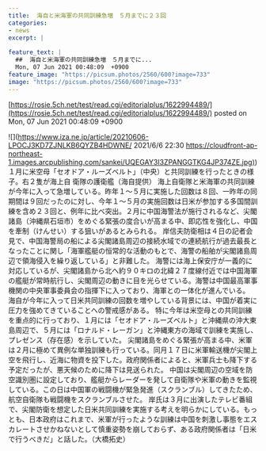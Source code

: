 ```yaml
---
title:  海自と米海軍の共同訓練急増　５月までに２３回  
categories:
- news
excerpt: |
  
feature_text: |
  ##  海自と米海軍の共同訓練急増　５月までに...
  Mon, 07 Jun 2021 00:48:09  +0900
feature_image: "https://picsum.photos/2560/600?image=733"
image: "https://picsum.photos/2560/600?image=733"
---
```


[https://rosie.5ch.net/test/read.cgi/editorialplus/1622994489/](https://rosie.5ch.net/test/read.cgi/editorialplus/1622994489/)
posted on Mon, 07 Jun 2021 00:48:09  +0900

<!--more-->

![](https://www.iza.ne.jp/article/20210606-LPOCJ3KD7ZJNLKB6QYZB4HDWNE/ 2021/6/6 22:30 [https://cloudfront-ap-northeast-1.images.arcpublishing.com/sankei/UQEGAY3I3ZPANGGTKG4JP374ZE.jpg)](https://cloudfront-ap-northeast-1.images.arcpublishing.com/sankei/UQEGAY3I3ZPANGGTKG4JP374ZE.jpg)) １月に米空母「セオドア・ルーズベルト」（中央）と共同訓練を行ったときの様子。右２隻が海上自 衛隊の護衛艦（海自提供） 海上自衛隊と米海軍の共同訓練が今年に入って急増している。昨年１〜５月に実施した回数は８回、一昨年の同期間は９回だったのに対し、今年１〜５月の実施回数は日米が参加する多国間訓練を含め２３回と、例年に比べ突出。２月に中国海警法が施行されるなど、尖閣諸島（沖縄県石垣市）をめぐる緊張の度合いが高まる中、即応性を強化し、中国を牽制（けんせい）する狙いがあるとみられる。 岸信夫防衛相は４日の記者会見で、中国海警局の船による尖閣諸島周辺の接続水域での連続航行が過去最長となったことに関し「海軍艦艇の恒常的な活動のもとで、海警の船舶が尖閣諸島周辺で領海侵入を繰り返している」と非難した。 海警には海上保安庁が一義的に対応しているが、尖閣諸島から北へ約９０キロの北緯２７度線付近では中国海軍の艦艇が常時航行し、尖閣周辺の動きに目を光らせている。海警は中国最高軍事機関の中央軍事委員会の指揮下に入っており、海軍との一体化が進んでいる。 海自が今年に入って日米共同訓練の回数を増やしている背景には、中国が着実に圧力を強めてきていることへの警戒感がある。 特に今年は米空母との共同訓練を重点的に行っており、１月には「セオドア・ルーズベルト」と沖縄県の沖大東島周辺で、５月には「ロナルド・レーガン」と沖縄東方の海域で訓練を実施し、プレゼンス（存在感）を示していた。 尖閣諸島をめぐる緊張が高まる中、米軍は２月に極めて異例な単独訓練も行っている。同月１７日に米軍輸送機が尖閣上空を飛行し、近海に物資を投下した。政府関係者によると、米軍兵士も降下する予定だったが、悪天候のために降下は見送られた。 中国は尖閣周辺の空域を防空識別圏に設定しており、艦艇からレーダーを発して自衛隊や米軍の動きを監視している。この日は中国軍の戦闘機が緊急発進（スクランブル）してきたため、航空自衛隊も戦闘機をスクランブルさせた。 岸氏は３月に出演したテレビ番組で、尖閣防衛を想定した日米共同訓練を実施する考えを明らかにしている。もっとも、日本政府はこれまで、米軍が行ったような訓練は中国を刺激し事態をエスカレートさせかねないとして慎重姿勢を崩しておらず、ある政府関係者は「日米で行うべきだ」と話した。（大橋拓史）
